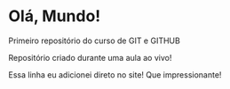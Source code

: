 # Olá, Mundo!
 Primeiro repositório do curso de GIT e GITHUB

 Repositório criado durante uma aula ao vivo!

Essa linha eu adicionei direto no site! Que impressionante!
